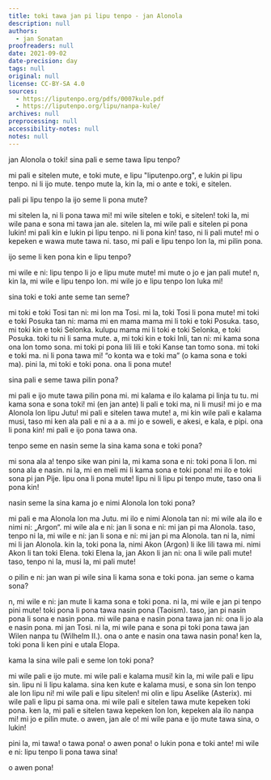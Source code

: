 ```yaml
---
title: toki tawa jan pi lipu tenpo - jan Alonola
description: null
authors:
  - jan Sonatan
proofreaders: null
date: 2021-09-02
date-precision: day
tags: null
original: null
license: CC-BY-SA 4.0
sources:
  - https://liputenpo.org/pdfs/0007kule.pdf
  - https://liputenpo.org/lipu/nanpa-kule/
archives: null
preprocessing: null
accessibility-notes: null
notes: null
---
```


jan Alonola o toki! sina pali e seme tawa lipu tenpo?

mi pali e sitelen mute, e toki mute, e lipu "liputenpo.org", e lukin pi lipu tenpo. ni li ijo mute. tenpo mute la, kin la, mi o ante e toki, e sitelen.

pali pi lipu tenpo la ijo seme li pona mute?

mi sitelen la, ni li pona tawa mi! mi wile sitelen e toki, e sitelen! toki la, mi wile pana e sona mi tawa jan ale. sitelen la, mi wile pali e sitelen pi pona lukin! mi pali kin e lukin pi lipu tenpo. ni li pona kin! taso, ni li pali mute! mi o kepeken e wawa mute tawa ni. taso, mi pali e lipu tenpo lon la, mi pilin pona.

ijo seme li ken pona kin e lipu tenpo?

mi wile e ni: lipu tenpo li jo e lipu mute mute! mi mute o jo e jan pali mute! n, kin la, mi wile e lipu tenpo lon. mi wile jo e lipu tenpo lon luka mi!

sina toki e toki ante seme tan seme?

mi toki e toki Tosi tan ni: mi lon ma Tosi. mi la, toki Tosi li pona mute! mi toki e toki Posuka tan ni: mama mi en mama mama mi li toki e toki Posuka. taso, mi toki kin e toki Selonka. kulupu mama mi li toki e toki Selonka, e toki Posuka. toki tu ni li sama mute. a, mi toki kin e toki Inli, tan ni: mi kama sona ona lon tomo sona. mi toki pi pona lili lili e toki Kanse tan tomo sona. mi toki e toki ma. ni li pona tawa mi! “o konta wa e toki ma” (o kama sona e toki ma). pini la, mi toki e toki pona. ona li pona mute!

sina pali e seme tawa pilin pona?

mi pali e ijo mute tawa pilin pona mi. mi kalama e ilo kalama pi linja tu tu. mi kama sona e sona toki! mi (en jan ante) li pali e toki ma, ni li musi! mi jo e ma Alonola lon lipu Jutu! mi pali e sitelen tawa mute! a, mi kin wile pali e kalama musi, taso mi ken ala pali e ni a a a. mi jo e soweli, e akesi, e kala, e pipi. ona li pona kin! mi pali e ijo pona tawa ona.

tenpo seme en nasin seme la sina kama sona e toki pona?

mi sona ala a! tenpo sike wan pini la, mi kama sona e ni: toki pona li lon. mi sona ala e nasin. ni la, mi en meli mi li kama sona e toki pona! mi ilo e toki sona pi jan Pije. lipu ona li pona mute! lipu ni li lipu pi tenpo mute, taso ona li pona kin!

nasin seme la sina kama jo e nimi Alonola lon toki pona?

mi pali e ma Alonola lon ma Jutu. mi ilo e nimi Alonola tan ni: mi wile ala ilo e nimi ni: „Argon“. mi wile ala e ni: jan li sona e ni: mi jan pi ma Alonola. taso, tenpo ni la, mi wile e ni: jan li sona e ni: mi jan pi ma Alonola. tan ni la, nimi mi li jan Alonola. kin la, toki pona la, nimi Akon (Argon) li ike lili tawa mi. nimi Akon li tan toki Elena. toki Elena la, jan Akon li jan ni: ona li wile pali mute! taso, tenpo ni la, musi la, mi pali mute!

o pilin e ni: jan wan pi wile sina li kama sona e toki pona. jan seme o kama sona?

n, mi wile e ni: jan mute li kama sona e toki pona. ni la, mi wile e jan pi tenpo pini mute! toki pona li pona tawa nasin pona (Taoism). taso, jan pi nasin pona li sona e nasin pona. mi wile pana e nasin pona tawa jan ni: ona li jo ala e nasin pona. mi jan Tosi. ni la, mi wile pana e sona pi toki pona tawa jan Wilen nanpa tu (Wilhelm II.). ona o ante e nasin ona tawa nasin pona! ken la, toki pona li ken pini e utala Elopa.

kama la sina wile pali e seme lon toki pona?

mi wile pali e ijo mute. mi wile pali e kalama musi! kin la, mi wile pali e lipu sin. lipu ni li lipu kalama. sina ken kute e kalama musi, e sona sin lon tenpo ale lon lipu ni! mi wile pali e lipu sitelen! mi olin e lipu Aselike (Asterix). mi wile pali e lipu pi sama ona. mi wile pali e sitelen tawa mute kepeken toki pona. ken la, mi pali e sitelen tawa kepeken lon lon, kepeken ala ilo nanpa mi! mi jo e pilin mute. o awen, jan ale o! mi wile pana e ijo mute tawa sina, o lukin!

pini la, mi tawa! o tawa pona! o awen pona! o lukin pona e toki ante! mi wile e ni: lipu tenpo li pona tawa sina!

o awen pona!